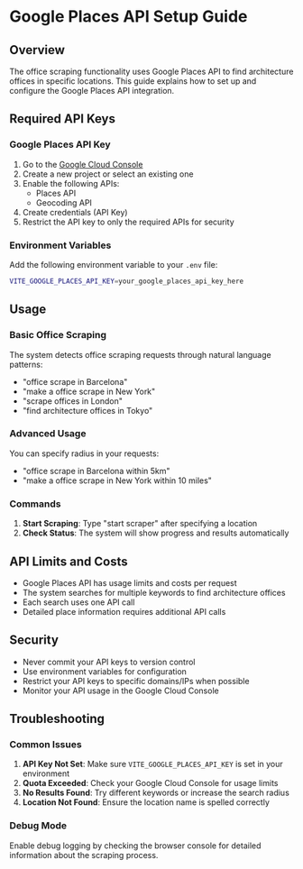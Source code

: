 # Google Places API Setup Guide

## Overview

The office scraping functionality uses Google Places API to find architecture offices in specific locations. This guide explains how to set up and configure the Google Places API integration.

## Required API Keys

### Google Places API Key

1. Go to the [Google Cloud Console](https://console.cloud.google.com/)
2. Create a new project or select an existing one
3. Enable the following APIs:
   - Places API
   - Geocoding API
4. Create credentials (API Key)
5. Restrict the API key to only the required APIs for security

### Environment Variables

Add the following environment variable to your `.env` file:

```bash
VITE_GOOGLE_PLACES_API_KEY=your_google_places_api_key_here
```

## Usage

### Basic Office Scraping

The system detects office scraping requests through natural language patterns:

- "office scrape in Barcelona"
- "make a office scrape in New York"
- "scrape offices in London"
- "find architecture offices in Tokyo"

### Advanced Usage

You can specify radius in your requests:

- "office scrape in Barcelona within 5km"
- "make a office scrape in New York within 10 miles"

### Commands

1. **Start Scraping**: Type "start scraper" after specifying a location
2. **Check Status**: The system will show progress and results automatically

## API Limits and Costs

- Google Places API has usage limits and costs per request
- The system searches for multiple keywords to find architecture offices
- Each search uses one API call
- Detailed place information requires additional API calls

## Security

- Never commit your API keys to version control
- Use environment variables for configuration
- Restrict your API keys to specific domains/IPs when possible
- Monitor your API usage in the Google Cloud Console

## Troubleshooting

### Common Issues

1. **API Key Not Set**: Make sure `VITE_GOOGLE_PLACES_API_KEY` is set in your environment
2. **Quota Exceeded**: Check your Google Cloud Console for usage limits
3. **No Results Found**: Try different keywords or increase the search radius
4. **Location Not Found**: Ensure the location name is spelled correctly

### Debug Mode

Enable debug logging by checking the browser console for detailed information about the scraping process.
